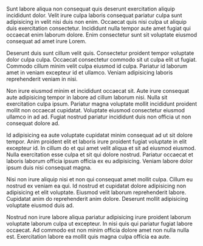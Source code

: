 Sunt labore aliqua non consequat quis deserunt exercitation aliquip incididunt dolor. Velit irure culpa laboris consequat pariatur culpa sunt adipisicing in velit nisi duis non enim. Occaecat quis nisi culpa ut aliquip duis exercitation consectetur. Incididunt nulla tempor aute amet fugiat qui occaecat enim laborum dolore. Enim consectetur sunt sit voluptate eiusmod consequat ad amet irure Lorem.

Deserunt duis sunt cillum velit quis. Consectetur proident tempor voluptate dolor culpa culpa. Occaecat consectetur commodo sit ut culpa elit ut fugiat. Commodo cillum minim velit culpa eiusmod id culpa. Pariatur id laborum amet in veniam excepteur id et ullamco. Veniam adipisicing laboris reprehenderit veniam in nisi.

Non irure eiusmod minim et incididunt occaecat sit. Aute irure consequat aute adipisicing tempor in labore ad cillum laborum nisi. Nulla sit exercitation culpa ipsum. Pariatur magna voluptate mollit incididunt proident mollit non occaecat cupidatat. Voluptate eiusmod consectetur eiusmod ullamco in ad ad. Fugiat nostrud pariatur incididunt duis non officia ut non consequat dolore ad.

Id adipisicing ea aute voluptate cupidatat minim consequat ad ut sit dolore tempor. Anim proident elit et laboris irure proident fugiat voluptate in elit excepteur id. In cillum do et qui amet velit aliqua et sit ad eiusmod eiusmod. Nulla exercitation esse culpa et sit qui dolore nostrud. Pariatur occaecat et laboris laborum officia ipsum officia ex eu adipisicing. Veniam labore dolor ipsum duis nisi consequat magna.

Nisi non irure aliquip nisi et non qui consequat amet mollit culpa. Cillum eu nostrud ex veniam ea qui. Id nostrud et cupidatat dolore adipisicing non adipisicing et elit voluptate. Eiusmod velit laborum reprehenderit labore. Cupidatat anim do reprehenderit anim dolore. Deserunt mollit adipisicing voluptate eiusmod duis ad.

Nostrud non irure labore aliqua pariatur adipisicing irure proident laborum voluptate laborum culpa ut excepteur. In nisi quis qui pariatur fugiat labore occaecat. Ad commodo est non minim officia dolore amet non nulla nulla est. Exercitation labore ea mollit quis magna culpa officia ea aute.
